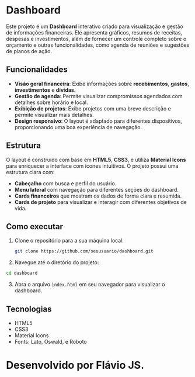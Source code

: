 # Dashboard

Este projeto é um **Dashboard** interativo criado para visualização e gestão de informações financeiras. Ele apresenta gráficos, resumos de receitas, despesas e investimentos, além de fornecer um controle completo sobre o orçamento e outras funcionalidades, como agenda de reuniões e sugestões de planos de ação.

## Funcionalidades

- **Visão geral financeira**: Exibe informações sobre **recebimentos**, **gastos**, **investimentos** e **dívidas**.
- **Gestão de agenda**: Permite visualizar compromissos agendados com detalhes sobre horário e local.
- **Exibição de projetos**: Exibe projetos com uma breve descrição e permite visualizar mais detalhes.
- **Design responsivo**: O layout é adaptado para diferentes dispositivos, proporcionando uma boa experiência de navegação.
  
## Estrutura

O layout é construído com base em **HTML5**, **CSS3**, e utiliza **Material Icons** para enriquecer a interface com ícones intuitivos. O projeto possui uma estrutura clara com:

- **Cabeçalho** com busca e perfil do usuário.
- **Menu lateral** com navegação para diferentes seções do dashboard.
- **Cards financeiros** que mostram os dados de forma clara e resumida.
- **Cards de projeto** para visualizar e interagir com diferentes objetivos de vida.

## Como executar

1. Clone o repositório para a sua máquina local:
   ```bash
   git clone https://github.com/seuusuario/dashboard.git
   ```
2. Navegue até o diretório do projeto:
  ```bash
  cd dashboard
  ```
3. Abra o arquivo `index.html` em seu navegador para visualizar o dashboard.
  
## Tecnologias
- HTML5
- CSS3
- Material Icons
- Fonts: Lato, Oswald, e Roboto

# Desenvolvido por Flávio JS.